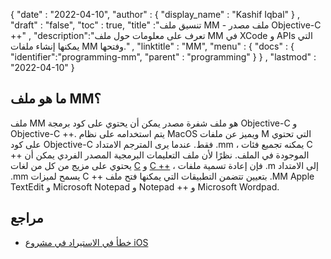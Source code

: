 {
  "date" : "2022-04-10",
  "author" : {
    "display_name" : "Kashif Iqbal"
} ,
  "draft" : "false",
  "toc" : true,
  "title" :"تنسيق ملف MM - ملف مصدر Objective-C ++" ,
  "description":"تعرف على معلومات حول ملف MM في XCode و APIs التي يمكنها إنشاء ملفات MM وفتحها." ,
  "linktitle" : "MM",
  "menu" : {
    "docs" : {
      "identifier":"programming-mm",
      "parent" : "programming"
}
} ,
  "lastmod" : "2022-04-10"
}

## ما هو ملف MM؟

ملف MM هو ملف شفرة مصدر يمكن أن يحتوي على كود برمجة Objective-C و Objective-C ++. يتم استخدامه على نظام MacOS ويميز عن ملفات M التي تحتوي على كود Objective-C فقط. عندما يرى المترجم الامتداد .mm ، يمكنه تجميع فئات C ++ الموجودة في الملف. نظرًا لأن ملف التعليمات البرمجية المصدر الفردي يمكن أن يحتوي على مزيج من كل من لغات [C](/ar/programming/c/) و [C ++](/ar/programming/cpp/) ، فإن إعادة تسمية ملفات .m إلى الامتداد .mm يسمح لميزات C ++ بتعيين تتضمن التطبيقات التي يمكنها فتح ملف .MM Apple TextEdit و Microsoft Notepad و Notepad ++ و Microsoft Wordpad.

## مراجع

* [خطأ في الاستيراد في مشروع iOS](https://developer.apple.com/forums/thread/92931)

